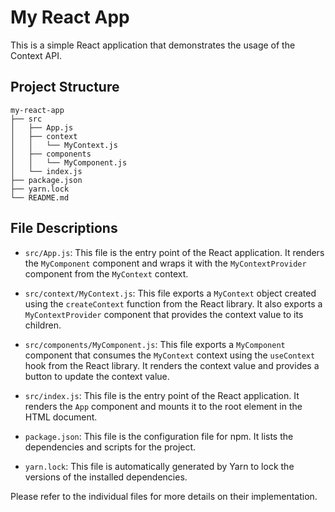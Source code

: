 # My React App

This is a simple React application that demonstrates the usage of the Context API.

## Project Structure

```
my-react-app
├── src
│   ├── App.js
│   ├── context
│   │   └── MyContext.js
│   ├── components
│   │   └── MyComponent.js
│   └── index.js
├── package.json
├── yarn.lock
└── README.md
```

## File Descriptions

- `src/App.js`: This file is the entry point of the React application. It renders the `MyComponent` component and wraps it with the `MyContextProvider` component from the `MyContext` context.

- `src/context/MyContext.js`: This file exports a `MyContext` object created using the `createContext` function from the React library. It also exports a `MyContextProvider` component that provides the context value to its children.

- `src/components/MyComponent.js`: This file exports a `MyComponent` component that consumes the `MyContext` context using the `useContext` hook from the React library. It renders the context value and provides a button to update the context value.

- `src/index.js`: This file is the entry point of the React application. It renders the `App` component and mounts it to the root element in the HTML document.

- `package.json`: This file is the configuration file for npm. It lists the dependencies and scripts for the project.

- `yarn.lock`: This file is automatically generated by Yarn to lock the versions of the installed dependencies.

Please refer to the individual files for more details on their implementation.